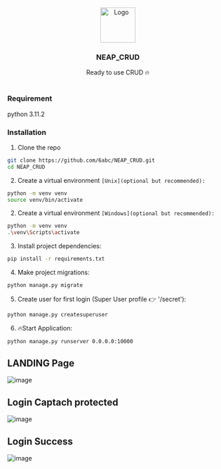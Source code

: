<br/>
<p align="center">
  <a href="https://github.com/6abc/VisualizeCSV">
    <img src="https://avatars.githubusercontent.com/u/97246854?v=4" alt="Logo" width="80" height="80">
  </a>

  <h3 align="center">NEAP_CRUD</h3>

  <p align="center">
    Ready to use CRUD 🔥
    <br/>
    <br/>
  </p>
</p>

### Requirement
python 3.11.2

### Installation
1. Clone the repo
```sh
git clone https://github.com/6abc/NEAP_CRUD.git
cd NEAP_CRUD
```
2. Create a virtual environment `[Unix](optional but recommended):`
```sh
python -m venv venv
source venv/bin/activate
```
2. Create a virtual environment `[Windows](optional but recommended):`
```sh
python -m venv venv
.\venv\Scripts\activate
```
3. Install project dependencies:
```sh
pip install -r requirements.txt
```
4. Make project migrations:
```sh
python manage.py migrate
```
5. Create user for first login (Super User profile 👉 '/secret'):
```sh
python manage.py createsuperuser
```
6. 🔥Start Application:
```sh
python manage.py runserver 0.0.0.0:10000
```

## LANDING Page
![image](https://github.com/6abc/NEAP_CRUD/assets/97246854/ed6344c3-c518-4641-9e54-b72889c7c7b2)

## Login Captach protected
![image](https://github.com/6abc/NEAP_CRUD/assets/97246854/877288de-5d0a-4518-8a2f-4659e2a11d4f)

## Login Success
![image](https://github.com/6abc/NEAP_CRUD/assets/97246854/25c2c5f4-960d-46f6-9d1a-866a35bd74b2)

